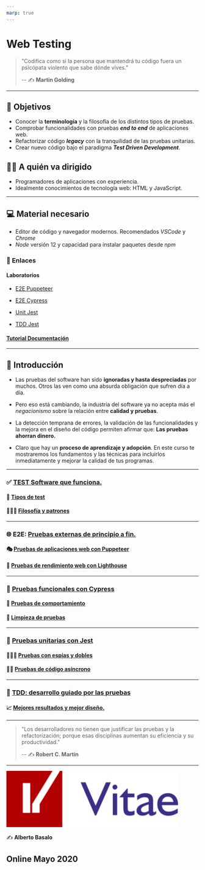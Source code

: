 ```yaml
---
marp: true
---
```


# Web Testing

>"Codifica como si la persona que mantendrá tu código fuera un psicópata violento que sabe dónde vives."
>
> -- ✍️ **Martin Golding**

---

## 🎯 Objetivos

- Conocer la **terminología** y la filosofía de los distintos tipos de pruebas.
- Comprobar funcionalidades con pruebas **_end to end_** de aplicaciones web.
- Refactorizar código **_legacy_** con la tranquilidad de las pruebas unitarias.
- Crear nuevo código bajo el paradigma **_Test Driven Development_**.

## 👨‍💻 A quién va dirigido

- Programadores de aplicaciones con experiencia.
- Idealmente conocimientos de tecnología web: HTML y JavaScript.

---

## 💻 Material necesario

- Editor de código y navegador modernos. Recomendados _VSCode_ y _Chrome_
- _Node_ versión 12 y capacidad para instalar paquetes desde _npm_


### 🔗 Enlaces

#### Laboratorios

- [E2E Puppeteer](https://github.com/LabsAdemy/WebTesting_e2e-puppeteer_Labs)

- [E2E Cypress](https://github.com/LabsAdemy/WebTesting_e2e-functional_cypress_Labs)

- [Unit Jest](https://github.com/LabsAdemy/WebTesting_unit_Labs/tree/master/src/unit)

- [TDD Jest](https://github.com/LabsAdemy/WebTesting_unit_Labs/tree/master/src/tdd)

#### [Tutorial Documentación](https://www.bitademy.com/tutorial/web-testing/contenido/)

---

## 🏁 Introducción

- Las pruebas del software han sido **ignoradas y hasta despreciadas** por muchos. Otros las ven como una absurda obligación que sufren día a día.

- Pero eso está cambiando, la industria del software ya no acepta más el _negacionismo_ sobre la relación entre **calidad y pruebas**.

- La detección temprana de errores, la validación de las funcionalidades y la mejora en el diseño del código permiten afirmar que: **Las pruebas ahorran dinero.**

- Claro que hay un **proceso de aprendizaje y adopción**. En este curso te mostraremos los fundamentos y las técnicas para incluirlos inmediatamente y mejorar la calidad de tus programas.

---

### ✅ [TEST Software que funciona.](https://www.bitademy.com/tutorial/web-testing/software-que-funciona)

#### 🔀 [Tipos de test](https://www.bitademy.com/tutorial/web-testing/tipos-de-pruebas)

#### 👨🏼‍🏫 [Filosofía y patrones](https://www.bitademy.com/tutorial/web-testing/filosofia-y-patrones)

---

### 🌐 E2E: [Pruebas externas de principio a fin.](https://www.bitademy.com/tutorial/web-testing/e2e)

#### 🎭 [Pruebas de aplicaciones web con **Puppeteer**](https://www.bitademy.com/tutorial/web-testing/e2e/pruebas-de-aplicaciones-web-con-puppeteer)

#### 🤖 [Pruebas de rendimiento web con **Lighthouse**](https://www.bitademy.com/tutorial/web-testing/e2e/pruebas-de-rendimiento-web-con-lighthouse)

---

### 🌲 [Pruebas funcionales con **Cypress**](https://www.bitademy.com/tutorial/web-testing/functional)

#### 🎪 [Pruebas de comportamiento](https://www.bitademy.com/tutorial/web-testing/functional/pruebas-de-comportamiento)

#### 🧪 [Limpieza de pruebas](https://www.bitademy.com/tutorial/web-testing/functional/limpieza-de-pruebas)

---

### 🔬 [Pruebas unitarias con **Jest**](https://www.bitademy.com/tutorial/web-testing/unit)

#### 🕵🏼‍♂️ [Pruebas con espías y dobles](https://www.bitademy.com/tutorial/web-testing/unit/pruebas-con-espias-y-dobles)

#### 🏇🏼 [Pruebas de código asíncrono](https://www.bitademy.com/tutorial/web-testing/unit/pruebas-de-codigo-asincrono)

---

### 🧬 [TDD: desarrollo guiado por las pruebas](https://www.bitademy.com/tutorial/web-testing/tdd)

#### 📈 [Mejores resultados y mejor diseño.](https://www.bitademy.com/tutorial/web-testing/tdd/mejores-resultados-y-mejor-diseno)


---

>"Los desarrolladores no tienen que justificar las pruebas y la refactorización; porque esas disciplinas aumentan su eficiencia y su productividad."
>
> -- ✍️ **Robert C. Martin**
---

<!-- [![bit_ademy](./assets/bit_ademy.png)](https://bitademy.com) -->
 [![vitae](./assets/vitae.png)](https://vitaedigital.com)


✍️ **Alberto Basalo**

## Online Mayo 2020
